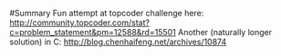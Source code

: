 #Summary
Fun attempt at topcoder challenge here:
http://community.topcoder.com/stat?c=problem_statement&pm=12588&rd=15501
Another (naturally longer solution) in C:
http://blog.chenhaifeng.net/archives/10874
